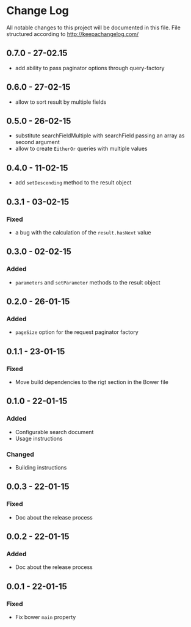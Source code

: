 # Change Log

All notable changes to this project will be documented in this
file. File structured according to <http://keepachangelog.com/>

## 0.7.0 - 27-02.15
- add ability to pass paginator options through query-factory

## 0.6.0 - 27-02-15
- allow to sort result by multiple fields

## 0.5.0 - 26-02-15
- substitute searchFieldMultiple with searchField passing an array as second argument
- allow to create `EitherOr` queries with multiple values

## 0.4.0 - 11-02-15
- add `setDescending` method to the result object

## 0.3.1 - 03-02-15
### Fixed
- a bug with the calculation of the `result.hasNext` value

## 0.3.0 - 02-02-15
### Added
- `parameters` and `setParameter` methods to the result object

## 0.2.0 - 26-01-15
### Added
- `pageSize` option for the request paginator factory

## 0.1.1 - 23-01-15
### Fixed
- Move build dependencies to the rigt section in the Bower file

## 0.1.0 - 22-01-15
### Added
- Configurable search document
- Usage instructions
### Changed
- Building instructions

## 0.0.3 - 22-01-15
### Fixed
- Doc about the release process

## 0.0.2 - 22-01-15
### Added
- Doc about the release process

## 0.0.1 - 22-01-15
### Fixed
- Fix bower `main` property

